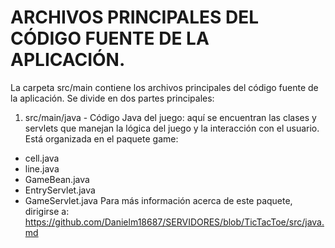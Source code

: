 # ARCHIVOS PRINCIPALES DEL CÓDIGO FUENTE DE LA APLICACIÓN.

La carpeta src/main contiene los archivos principales del código fuente de la aplicación. Se divide en dos partes principales:

1. src/main/java - Código Java del juego:
aquí se encuentran las clases y servlets que manejan la lógica del juego y la interacción con el usuario. Está organizada en el paquete game:
- cell.java
- line.java
- GameBean.java
- EntryServlet.java
- GameServlet.java
Para más información acerca de este paquete, dirigirse a: https://github.com/Danielm18687/SERVIDORES/blob/TicTacToe/src/java.md


